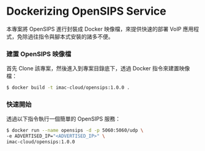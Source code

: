 # Dockerizing OpenSIPS Service
本專案將 OpenSIPS 進行封裝成 Docker 映像檔，來提供快速的部署 VoIP 應用程式，免除過往指令與腳本式安裝的諸多不便。

### 建置 OpenSIPS 映像檔
首先 Clone 該專案，然後進入到專案目錄底下，透過 Docker 指令來建置映像檔：
```sh
$ docker build -t imac-cloud/opensips:1.0.0 .
```

### 快速開始
透過以下指令執行一個簡單的 OpenSIPS 服務：
```sh
$ docker run --name opensips -d -p 5060:5060/udp \
-e ADVERTISED_IP="<ADVERTISED_IP>" \
imac-cloud/opensips:1.0.0
```
